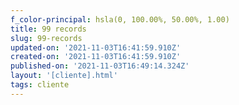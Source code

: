 ```yaml
---
f_color-principal: hsla(0, 100.00%, 50.00%, 1.00)
title: 99 records
slug: 99-records
updated-on: '2021-11-03T16:41:59.910Z'
created-on: '2021-11-03T16:41:59.910Z'
published-on: '2021-11-03T16:49:14.324Z'
layout: '[cliente].html'
tags: cliente
---
```



